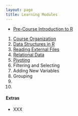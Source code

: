 ```yaml
---
layout: page
title: Learning Modules
---
```


* [Pre-Course Introduction to R](IntroR)

1. [Course Organization](Setup/)
1. [Data Structures in R](Data-Structures/)
1. [Reading External Files](Reading-External-Files/)
1. [Relational Data](Relational-Data/)
1. [Pivoting](Pivoting)
1. Filtering and Selecting
1. Adding New Variables
1. Grouping
1. 
1. 

#### Extras
* XXX
